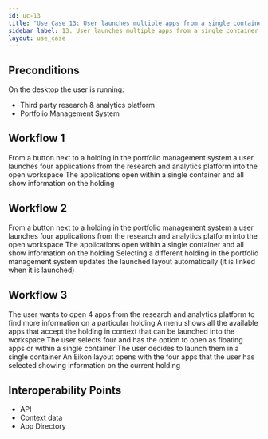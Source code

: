 ```yaml
---
id: uc-13
title: "Use Case 13: User launches multiple apps from a single container"
sidebar_label: 13. User launches multiple apps from a single container
layout: use_case
---
```


## Preconditions
On the desktop the user is running:
- Third party research & analytics platform
- Portfolio Management System

## Workflow 1
From a button next to a holding in the portfolio management system a user launches four applications from the research and analytics platform into the open workspace
The applications open within a single container and all show information on the holding

## Workflow 2
From a button next to a holding in the portfolio management system a user launches four applications from the research and analytics platform into the open workspace
The applications open within a single container and all show information on the holding
Selecting a different holding in the portfolio management system updates the launched layout automatically (it is linked when it is launched)

## Workflow 3
The user wants to open 4 apps from the research and analytics platform to find more information on a particular holding
A menu shows all the available apps that accept the holding in context that can be launched into the workspace
The user selects four and has the option to open as floating apps or within a single container
The user decides to launch them in a single container
An Eikon layout opens with the four apps that the user has selected showing information on the current holding


## Interoperability Points
- API
- Context data
- App Directory
